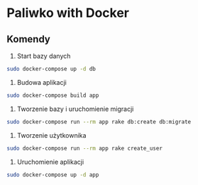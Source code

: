 # Paliwko with Docker

## Komendy
1. Start bazy danych
```bash
sudo docker-compose up -d db
```
1. Budowa aplikacji
```bash
sudo docker-compose build app
```

1. Tworzenie bazy i uruchomienie migracji
```bash
sudo docker-compose run --rm app rake db:create db:migrate
```

1. Tworzenie użytkownika
```bash
sudo docker-compose run --rm app rake create_user
```

1. Uruchomienie aplikacji
```bash
sudo docker-compose up -d app
```
